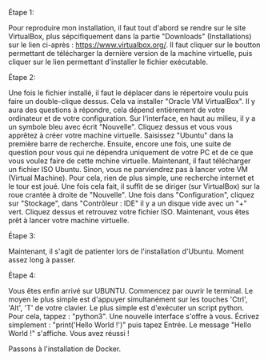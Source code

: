 Étape 1:

Pour reproduire mon installation, il faut tout d'abord se rendre sur le site VirtualBox, plus sépcifiquement dans la partie "Downloads" (Installations) sur le lien ci-après : https://www.virtualbox.org/.
Il faut cliquer sur le boutton permettant de télécharger la dernière version de la machine virtuelle, puis cliquer sur le lien permettant d'installer le fichier exécutable.

Étape 2:

Une fois le fichier installé, il faut le déplacer dans le répertoire voulu puis faire un double-clique dessus. Cela va installer "Oracle VM VirtualBox".
Il y aura des questions à répondre, cela dépend entièrement de votre ordinateur et de votre configuration.
Sur l'interface, en haut au milieu, il y a un symbole bleu avec écrit "Nouvelle". Cliquez dessus et vous vous apprêtez à créer votre machine virtuelle. Saisissez "Ubuntu" dans la première barre de recherche.
Ensuite, encore une fois, une suite de question pour vous qui ne dépendra uniquement de votre PC et de ce que vous voulez faire de cette mchine virtuelle.
Maintenant, il faut télécharger un fichier ISO Ubuntu. Sinon, vous ne parviendrez pas à lancer votre VM (Virtual Machine). Pour cela, rien de plus simple, une recherche internet et le tour est joué.
Une fois cela fait, il suffit de se diriger (sur VirtualBox) sur la roue crantée à droite de "Nouvelle". Une fois dans "Configuration", cliquez sur "Stockage", dans "Contrôleur : IDE" il y a un disque vide avec un "+" vert. Cliquez dessus et retrouvez votre fichier ISO.
Maintenant, vous êtes prêt à lancer votre machine virtuelle.

Étape 3:

Maintenant, il s'agit de patienter lors de l'installation d'Ubuntu. Moment assez long à passer.

Étape 4:

Vous êtes enfin arrivé sur UBUNTU.
Commencez par ouvrir le terminal. Le moyen le plus simple est d'appuyer simultanément sur les touches 'Ctrl', 'Alt', 'T' de votre clavier.
Le plus simple est d'exécuter un script python. Pour cela, tappez : "python3". Une nouvelle interface s'offre à vous. Écrivez simplement : "print('Hello World !')" puis tapez Entrée.
Le message "Hello World !" s'affiche. Vous avez réussi !

Passons à l'installation de Docker.
